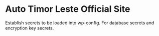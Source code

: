 Auto Timor Leste Official Site
==============================

Establish secrets to be loaded into wp-config. For database secrets and encryption key secrets.